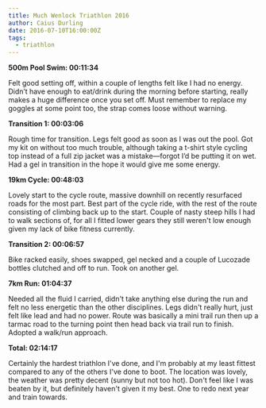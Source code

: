 ```yaml
---
title: Much Wenlock Triathlon 2016
author: Caius Durling
date: 2016-07-10T16:00:00Z
tags:
  - triathlon
---
```


**500m Pool Swim: 00:11:34**

Felt good setting off, within a couple of lengths felt like I had no energy. Didn’t have enough to eat/drink during the morning before starting, really makes a huge difference once you set off. Must remember to replace my goggles at some point too, the strap comes loose without warning.

**Transition 1: 00:03:06**

Rough time for transition. Legs felt good as soon as I was out the pool. Got my kit on without too much trouble, although taking a t-shirt style cycling top instead of a full zip jacket was a mistake—forgot I’d be putting it on wet. Had a gel in transition in the hope it would give me some energy.

**19km Cycle: 00:48:03**

Lovely start to the cycle route, massive downhill on recently resurfaced roads for the most part. Best part of the cycle ride, with the rest of the route consisting of climbing back up to the start. Couple of nasty steep hills I had to walk sections of, for all I fitted lower gears they still weren't low enough given my lack of bike fitness currently.

**Transition 2: 00:06:57**

Bike racked easily, shoes swapped, gel necked and a couple of Lucozade bottles clutched and off to run. Took on another gel.

**7km Run: 01:04:37**

Needed all the fluid I carried, didn't take anything else during the run and felt no less energetic than the other disciplines. Legs didn't really hurt, just felt like lead and had no power. Route was basically a mini trail run then up a tarmac road to the turning point then head back via trail run to finish. Adopted a walk/run approach.

**Total: 02:14:17**

Certainly the hardest triathlon I've done, and I'm probably at my least fittest compared to any of the others I've done to boot. The location was lovely, the weather was pretty decent (sunny but not too hot). Don't feel like I was beaten by it, but definitely haven't given it my best. One to redo next year and train towards.

